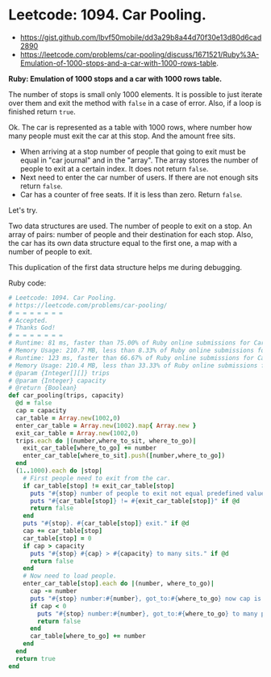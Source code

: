 # Leetcode: 1094. Car Pooling.

- https://gist.github.com/lbvf50mobile/dd3a29b8a44d70f30e13d80d6cad2890
- https://leetcode.com/problems/car-pooling/discuss/1671521/Ruby%3A-Emulation-of-1000-stops-and-a-car-with-1000-rows-table.
 
**Ruby: Emulation of 1000 stops and a car with 1000 rows table.**


The number of stops is small only 1000 elements. It is possible to just iterate over them and exit the method with `false` in a case of error. Also, if a loop is finished return `true`.

Ok. The car is represented as a table with 1000 rows, where number how many people must exit the car at this stop. And the amount free sits. 
- When arriving at a stop number of people that going to exit must be equal in "car journal" and in the "array". The array stores the number of people to exit at a certain index. It does not return `false`.
- Next need to enter the car number of users. If there are not enough sits return `false`.
- Car has a counter of free seats. If it is less than zero. Return `false`.

Let's try.

Two data structures are used. The number of people to exit on a stop. An array of pairs: number of people and their destination for each stop. Also, the car has its own data structure equal to the first one, a map with a number of people to exit. 

This duplication of the first data structure helps me during debugging.



Ruby code:
```Ruby
# Leetcode: 1094. Car Pooling.
# https://leetcode.com/problems/car-pooling/
# = = = = = = =
# Accepted.
# Thanks God!
# = = = = = = =
# Runtime: 81 ms, faster than 75.00% of Ruby online submissions for Car Pooling.
# Memory Usage: 210.7 MB, less than 8.33% of Ruby online submissions for Car Pooling.
# Runtime: 123 ms, faster than 66.67% of Ruby online submissions for Car Pooling.
# Memory Usage: 210.4 MB, less than 33.33% of Ruby online submissions for Car Pooling.
# @param {Integer[][]} trips
# @param {Integer} capacity
# @return {Boolean}
def car_pooling(trips, capacity)
  @d = false
  cap = capacity
  car_table = Array.new(1002,0)
  enter_car_table = Array.new(1002).map{ Array.new }
  exit_car_table = Array.new(1002,0)
  trips.each do |(number,where_to_sit, where_to_go)|
    exit_car_table[where_to_go] += number
    enter_car_table[where_to_sit].push([number,where_to_go])
  end
  (1..1000).each do |stop|
    # First people need to exit from the car.
    if car_table[stop] != exit_car_table[stop]
      puts "#{stop} number of people to exit not equal predefined value."
      puts "#{car_table[stop]} != #{exit_car_table[stop]}" if @d
      return false
    end
    puts "#{stop}. #{car_table[stop]} exit." if @d
    cap += car_table[stop]
    car_table[stop] = 0
    if cap > capacity
      puts "#{stop} #{cap} > #{capacity} to many sits." if @d
      return false
    end
    # Now need to load people.
    enter_car_table[stop].each do |(number, where_to_go)|
      cap -= number
      puts "#{stop} number:#{number}, got_to:#{where_to_go} now cap is #{cap}." if @d
      if cap < 0 
        puts "#{stop} number:#{number}, got_to:#{where_to_go} to many people to sit." if @d
        return false
      end
      car_table[where_to_go] += number
    end
  end
  return true
end
```
